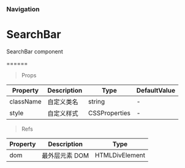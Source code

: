 ### Navigation

# SearchBar 

SearchBar component

======

> Props

|Property|Description|Type|DefaultValue|
|----------|-------------|------|------|
|className|自定义类名|string|-|
|style|自定义样式|CSSProperties|-|

> Refs

|Property|Description|Type|
|----------|-------------|------|
|dom|最外层元素 DOM|HTMLDivElement|
